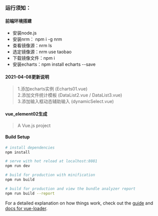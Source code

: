 ### 运行须知：
#### 前端环境搭建  
*	安装node.js  
*	安装nrm：  npm i -g nrm  
*	查看镜像源：nrm ls  
*	选定镜像源：nrm use taobao  
* 下载镜像文件：npm i  
* 安装echarts：npm install echarts --save  


 


#### 2021-04-08更新说明  
> 1.添加echarts实例  (Echarts01.vue)  
> 2.添加文件统计模板  (DataList2.vue / DataList3.vue)  
> 3.添加输入框动态辅助输入  (dynamicSelect.vue)  

#### vue_element02生成

> A Vue.js project

#### Build Setup

``` bash
# install dependencies
npm install

# serve with hot reload at localhost:8081
npm run dev

# build for production with minification
npm run build

# build for production and view the bundle analyzer report
npm run build --report
```

For a detailed explanation on how things work, check out the [guide](http://vuejs-templates.github.io/webpack/) and [docs for vue-loader](http://vuejs.github.io/vue-loader).
